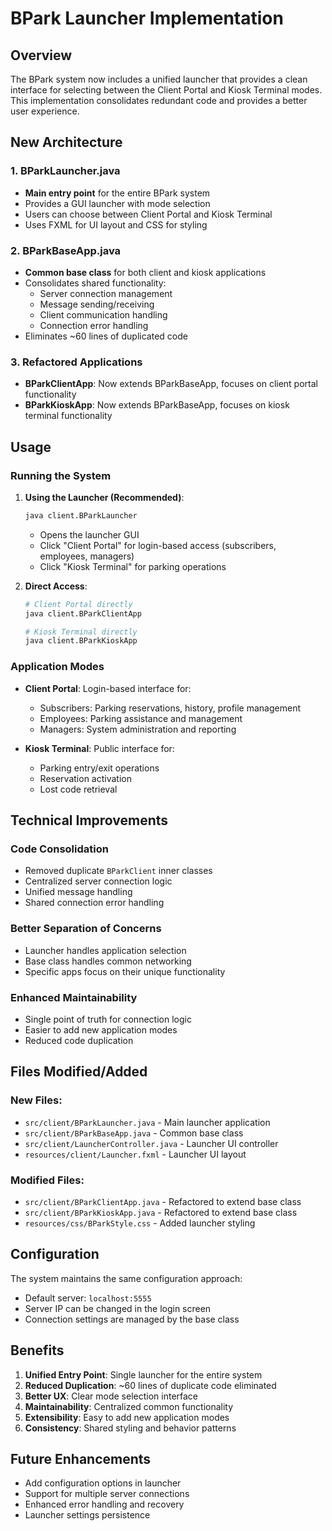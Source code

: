 # BPark Launcher Implementation

## Overview

The BPark system now includes a unified launcher that provides a clean interface for selecting between the Client Portal and Kiosk Terminal modes. This implementation consolidates redundant code and provides a better user experience.

## New Architecture

### 1. BParkLauncher.java
- **Main entry point** for the entire BPark system
- Provides a GUI launcher with mode selection
- Users can choose between Client Portal and Kiosk Terminal
- Uses FXML for UI layout and CSS for styling

### 2. BParkBaseApp.java
- **Common base class** for both client and kiosk applications
- Consolidates shared functionality:
  - Server connection management
  - Message sending/receiving
  - Client communication handling
  - Connection error handling
- Eliminates ~60 lines of duplicated code

### 3. Refactored Applications
- **BParkClientApp**: Now extends BParkBaseApp, focuses on client portal functionality
- **BParkKioskApp**: Now extends BParkBaseApp, focuses on kiosk terminal functionality

## Usage

### Running the System

1. **Using the Launcher (Recommended)**:
   ```bash
   java client.BParkLauncher
   ```
   - Opens the launcher GUI
   - Click "Client Portal" for login-based access (subscribers, employees, managers)
   - Click "Kiosk Terminal" for parking operations

2. **Direct Access**:
   ```bash
   # Client Portal directly
   java client.BParkClientApp
   
   # Kiosk Terminal directly  
   java client.BParkKioskApp
   ```

### Application Modes

- **Client Portal**: Login-based interface for:
  - Subscribers: Parking reservations, history, profile management
  - Employees: Parking assistance and management
  - Managers: System administration and reporting

- **Kiosk Terminal**: Public interface for:
  - Parking entry/exit operations
  - Reservation activation
  - Lost code retrieval

## Technical Improvements

### Code Consolidation
- Removed duplicate `BParkClient` inner classes
- Centralized server connection logic
- Unified message handling
- Shared connection error handling

### Better Separation of Concerns
- Launcher handles application selection
- Base class handles common networking
- Specific apps focus on their unique functionality

### Enhanced Maintainability
- Single point of truth for connection logic
- Easier to add new application modes
- Reduced code duplication

## Files Modified/Added

### New Files:
- `src/client/BParkLauncher.java` - Main launcher application
- `src/client/BParkBaseApp.java` - Common base class
- `src/client/LauncherController.java` - Launcher UI controller
- `resources/client/Launcher.fxml` - Launcher UI layout

### Modified Files:
- `src/client/BParkClientApp.java` - Refactored to extend base class
- `src/client/BParkKioskApp.java` - Refactored to extend base class  
- `resources/css/BParkStyle.css` - Added launcher styling

## Configuration

The system maintains the same configuration approach:
- Default server: `localhost:5555`
- Server IP can be changed in the login screen
- Connection settings are managed by the base class

## Benefits

1. **Unified Entry Point**: Single launcher for the entire system
2. **Reduced Duplication**: ~60 lines of duplicate code eliminated
3. **Better UX**: Clear mode selection interface
4. **Maintainability**: Centralized common functionality
5. **Extensibility**: Easy to add new application modes
6. **Consistency**: Shared styling and behavior patterns

## Future Enhancements

- Add configuration options in launcher
- Support for multiple server connections
- Enhanced error handling and recovery
- Launcher settings persistence